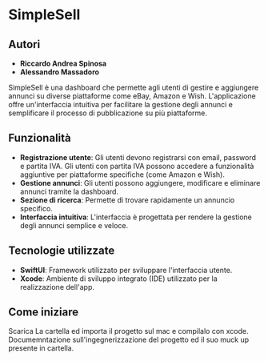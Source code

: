 # SimpleSell

## Autori
- **Riccardo Andrea Spinosa**
- **Alessandro Massadoro**
  
SimpleSell è una dashboard che permette agli utenti di gestire e aggiungere annunci su diverse piattaforme come eBay, Amazon e Wish. L'applicazione offre un'interfaccia intuitiva per facilitare la gestione degli annunci e semplificare il processo di pubblicazione su più piattaforme.

## Funzionalità

- **Registrazione utente**: Gli utenti devono registrarsi con email, password e partita IVA. Gli utenti con partita IVA possono accedere a funzionalità aggiuntive per piattaforme specifiche (come Amazon e Wish).
- **Gestione annunci**: Gli utenti possono aggiungere, modificare e eliminare annunci tramite la dashboard.
- **Sezione di ricerca**: Permette di trovare rapidamente un annuncio specifico.
- **Interfaccia intuitiva**: L'interfaccia è progettata per rendere la gestione degli annunci semplice e veloce.

## Tecnologie utilizzate

- **SwiftUI**: Framework utilizzato per sviluppare l'interfaccia utente.
- **Xcode**: Ambiente di sviluppo integrato (IDE) utilizzato per la realizzazione dell'app.
  
## Come iniziare
Scarica La cartella ed importa il progetto sul mac e compilalo con xcode.
Documemntazione sull'ingegnerizzazione del progetto ed il suo muck up presente in cartella. 
